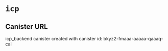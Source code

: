# `icp`

## Canister URL

icp_backend canister created with canister id: bkyz2-fmaaa-aaaaa-qaaaq-cai
